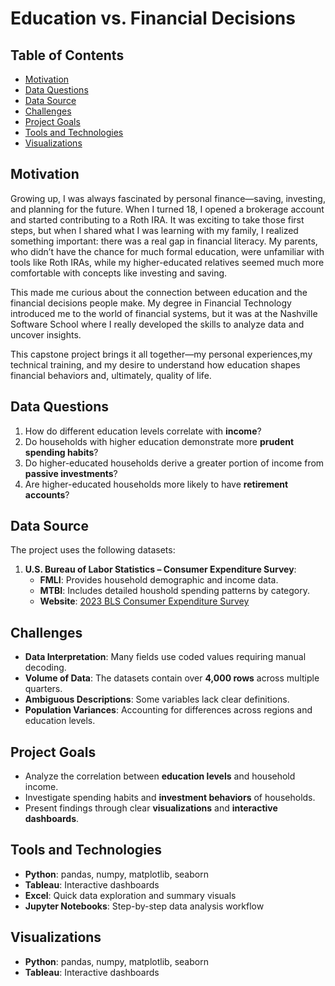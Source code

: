 # **Education vs. Financial Decisions**

## **Table of Contents**

- [Motivation](#Motivation)
- [Data Questions](#Data-Questions)
- [Data Source](#Data-Source)
- [Challenges](#Challenges)
- [Project Goals](#Project-Goals)
- [Tools and Technologies](#Tools-and-Technologies)
- [Visualizations](#Visualizations)

## **Motivation**

Growing up, I was always fascinated by personal finance—saving, investing, and planning for the future.
When I turned 18, I opened a brokerage account and started contributing to a Roth IRA.
It was exciting to take those first steps, but when I shared what I was learning with my
family, I realized something important: there was a real gap in financial literacy.
My parents, who didn’t have the chance for much formal education, were unfamiliar with tools like Roth IRAs,
while my higher-educated relatives seemed much more comfortable with concepts like investing and saving.

This made me curious about the connection between education and the financial decisions
people make. My degree in Financial Technology introduced me to the world of financial systems,
but it was at the Nashville Software School where I really developed the skills to analyze data and uncover insights.

This capstone project brings it all together—my personal experiences,my technical training,
and my desire to understand how education shapes financial behaviors and, ultimately, quality of life.

## **Data Questions**

1. How do different education levels correlate with **income**?  
2. Do households with higher education demonstrate more **prudent spending habits**?  
3. Do higher-educated households derive a greater portion of income from **passive investments**?  
4. Are higher-educated households more likely to have **retirement accounts**? 

## **Data Source**

The project uses the following datasets:

1. **U.S. Bureau of Labor Statistics – Consumer Expenditure Survey**:  
   - **FMLI**: Provides household demographic and income data.  
   - **MTBI**: Includes detailed houshold spending patterns by category.
   - **Website**: [2023 BLS Consumer Expenditure Survey](https://www.bls.gov/cex/pumd_data.htm#csv)

## **Challenges**

- **Data Interpretation**: Many fields use coded values requiring manual decoding.  
- **Volume of Data**: The datasets contain over **4,000 rows** across multiple quarters.  
- **Ambiguous Descriptions**: Some variables lack clear definitions.  
- **Population Variances**: Accounting for differences across regions and education levels.

## **Project Goals**

- Analyze the correlation between **education levels** and household income.  
- Investigate spending habits and **investment behaviors** of households.  
- Present findings through clear **visualizations** and **interactive dashboards**.


## **Tools and Technologies**

- **Python**: pandas, numpy, matplotlib, seaborn  
- **Tableau**: Interactive dashboards  
- **Excel**: Quick data exploration and summary visuals  
- **Jupyter Notebooks**: Step-by-step data analysis workflow  


## **Visualizations**
- **Python**: pandas, numpy, matplotlib, seaborn  
- **Tableau**: Interactive dashboards   
